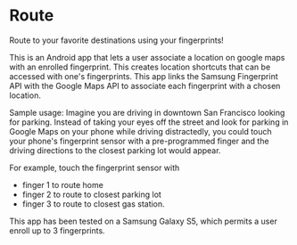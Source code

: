 # Route
Route to your favorite destinations using your fingerprints!

This is an Android app that lets a user associate a location on google maps with an enrolled fingerprint.
This creates location shortcuts that can be accessed with one's fingerprints. 
This app links the Samsung Fingerprint API with the Google Maps API to associate each fingerprint with a chosen location.

Sample usage:
Imagine you are driving in downtown San Francisco looking for parking. Instead of taking your eyes off the street and look for parking in Google Maps on your phone while driving distractedly, you could touch your phone's fingerprint sensor with a pre-programmed finger and the driving directions to the closest parking lot would appear.

For example, touch the fingerprint sensor with 
  - finger 1 to route home
  - finger 2 to route to closest parking lot
  - finger 3 to route to closest gas station.
  
This app has been tested on a Samsung Galaxy S5, which permits a user enroll up to 3 fingerprints. 
